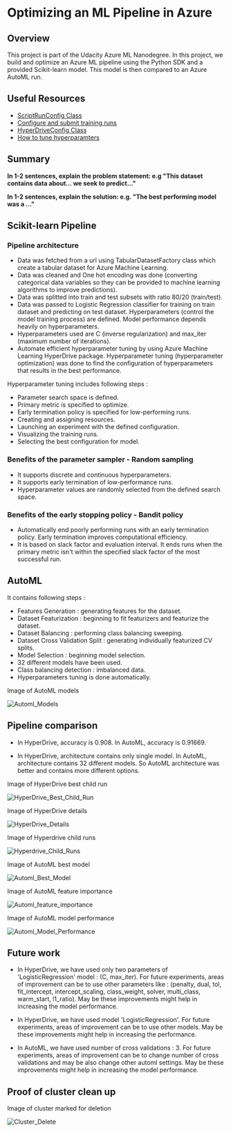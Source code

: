 # Optimizing an ML Pipeline in Azure

## Overview
This project is part of the Udacity Azure ML Nanodegree.
In this project, we build and optimize an Azure ML pipeline using the Python SDK and a provided Scikit-learn model.
This model is then compared to an Azure AutoML run.

## Useful Resources
- [ScriptRunConfig Class](https://docs.microsoft.com/en-us/python/api/azureml-core/azureml.core.scriptrunconfig?view=azure-ml-py)
- [Configure and submit training runs](https://docs.microsoft.com/en-us/azure/machine-learning/how-to-set-up-training-targets)
- [HyperDriveConfig Class](https://docs.microsoft.com/en-us/python/api/azureml-train-core/azureml.train.hyperdrive.hyperdriveconfig?view=azure-ml-py)
- [How to tune hyperparamters](https://docs.microsoft.com/en-us/azure/machine-learning/how-to-tune-hyperparameters)


## Summary
**In 1-2 sentences, explain the problem statement: e.g "This dataset contains data about... we seek to predict..."**

**In 1-2 sentences, explain the solution: e.g. "The best performing model was a ..."**

## Scikit-learn Pipeline

### Pipeline architecture

- Data was fetched from a url using TabularDatasetFactory class which create a tabular dataset for Azure Machine Learning.
- Data was cleaned and One hot encoding was done (converting categorical data variables so they can be provided to machine learning algorithms to improve predictions).
- Data was splitted into train and test subsets with ratio 80/20 (train/test).
- Data was passed to Logistic Regression classifier for training on train dataset and predicting on test dataset. Hyperparameters (control the model training process) are defined. Model performance depends heavily on hyperparameters.
- Hyperparameters used are C (inverse regularization) and max_iter (maximum number of iterations).
- Automate efficient hyperparameter tuning by using Azure Machine Learning HyperDrive package. Hyperparameter tuning (hyperparameter optimization) was done to find the configuration of hyperparameters that results in the best performance.

Hyperparameter tuning includes following steps :
- Parameter search space is defined.
- Primary metric is specified to optimize.
- Early termination policy is specified for low-performing runs.
- Creating and assigning resources.
- Launching an experiment with the defined configuration.
- Visualizing the training runs.
- Selecting the best configuration for model.

### Benefits of the parameter sampler - Random sampling

- It supports discrete and continuous hyperparameters.
- It supports early termination of low-performance runs.
- Hyperparameter values are randomly selected from the defined search space.

### Benefits of the early stopping policy - Bandit policy

- Automatically end poorly performing runs with an early termination policy. Early termination improves computational efficiency.
- It is based on slack factor and evaluation interval. It ends runs when the primary metric isn't within the specified slack factor of the most successful run.

## AutoML

It contains following steps :

- Features Generation : generating features for the dataset.
- Dataset Featurization : beginning to fit featurizers and featurize the dataset.
- Dataset Balancing : performing class balancing sweeping.
- Dataset Cross Validation Split : generating individually featurized CV splits.
- Model Selection : beginning model selection.
- 32 different models have been used.
- Class balancing detection : imbalanced data.
- Hyperparameters tuning is done automatically.

Image of AutoML models

![Automl_Models](images/Automl_Models.JPG)

## Pipeline comparison

- In HyperDrive, accuracy is 0.908. In AutoML, accuracy is 0.91669.

- In HyperDrive, architecture contains only single model. In AutoML, architecture contains 32 different models. So AutoML architecture was better and contains more different options.   

Image of HyperDrive best child run

![HyperDrive_Best_Child_Run](images/HyperDrive_Best_Child_Run.JPG)

Image of HyperDrive details

![HyperDrive_Details](images/HyperDrive_Details.JPG)

Image of Hyperdrive child runs

![Hyperdrive_Child_Runs](images/Hyperdrive_Child_Runs.JPG)

Image of AutoML best model

![Automl_Best_Model](images/Automl_Best_Model.JPG)

Image of AutoML feature importance

![Automl_feature_importance](images/Automl_feature_importance.JPG)

Image of AutoML model performance

![Automl_Model_Performance](images/Automl_Model_Performance.JPG)

## Future work

- In HyperDrive, we have used only two parameters of 'LogisticRegression' model : (C, max_iter). For future experiments, areas of improvement can be to use other parameters like : (penalty, dual, tol, fit_intercept, intercept_scaling, class_weight, solver, multi_class, warm_start, l1_ratio). May be these improvements might help in increasing the model performance. 

- In HyperDrive, we have used model 'LogisticRegression'. For future experiments, areas of improvement can be to use other models. May be these improvements might help in increasing the performance.

- In AutoML, we have used number of cross validations : 3. For future experiments, areas of improvement can be to change number of cross validations and may be also change other automl settings. May be these improvements might help in increasing the model performance. 

## Proof of cluster clean up
 
Image of cluster marked for deletion

![Cluster_Delete](images/Cluster_Delete.JPG)
